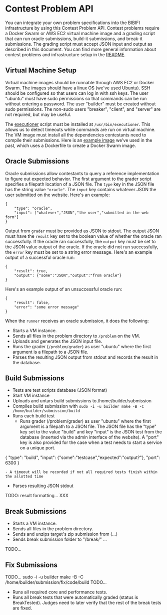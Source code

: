 Contest Problem API
===================

You can integrate your own problem specifications into the BIBIFI infrastructure by using this Contest Problem API. 
Contest problems require a Docker Swarm or AWS EC2 virtual machine image and a grading script that can run oracle submissions, build-it submissions, and break-it submissions. 
The grading script must accept JSON input and output as described in this document. 
You can find more general information about contest problems and infrastructure setup in the [README](../README.md). 


Virtual Machine Setup
---------------------

Virtual machine images should be runnable through AWS EC2 or Docker Swarm. 
The images should have a linux OS (we've used Ubuntu). 
SSH should be configured so that users can log in with ssh keys. 
The user "ubuntu" must have sudo permissions so that commands can be run without entering a password. 
The user "builder" must be created without sudo permissions. 
The non-sudo users "breaker", "client", and "server" are not required, but may be useful. 

The [executioner](TODO...) script must be installed at `/usr/bin/executioner`. 
This allows us to detect timeouts while commands are run on virtual machine. 
The VM image must install all the dependencies contestants need to compile their submissions. 
Here is an [example image](TODO...) we've used in the past, which uses a Dockerfile to create a Docker Swarm image. 


Oracle Submissions
------------------

Oracle submissions allow contestants to query a reference implementation to figure out expected behavior. 
The first argument to the grader script specifies a filepath location of a JSON file. 
The `type` key in the JSON file has the string value `"oracle"`. 
The `input` key contains whatever JSON the user submitted on the website.
Here's an example: 

	{
		"type": "oracle",
		"input": ["whatever","JSON","the user","submitted in the web form"]
	}

Output from `grader` must be provided as JSON to stdout.
The output JSON must have the `result` key set to the boolean value of whether the oracle ran successfully. 
If the oracle ran successfully, the `output` key must be set to the JSON value output of the oracle. 
If the oracle did not run successfully, the `error` key must be set to a string error message.
Here's an example output of a successful oracle run:

	{
		"result": true,
		"output": {"some":"JSON","output":"from oracle"}
	}

Here's an example output of an unsuccessful oracle run:

	{
		"result": false,
		"error": "some error message"
	}

When the `runner` receives an oracle submission, it does the following:

- Starts a VM instance.
- Sends all files in the problem directory to `/problem` on the VM.
- Uploads and generates the JSON input file. 
- Runs the grader (`/problem/grader`) as user "ubuntu" where the first argument is a filepath to a JSON file. 
- Parses the resulting JSON output from stdout and records the result in the database.


Build Submissions
-----------------

- Tests are test scripts database (JSON format)
- Start VM instance
- Uploads and untars build submissions to /home/builder/submission
- Compiles build submission with `sudo -i -u builder make -B -C /home/builder/submission/build`
- Runs each build test
	- Runs grader (/problem/grader) as user "ubuntu" where the first argument is a filepath to a JSON file. The JSON file has the "type" key set to the value "build" and key "input" is the JSON test from the database (inserted via the admin interface of the website). A "port" key is also provided for the case when a test needs to start a service on a unique port.

{
	"type": "build",
	"input": {"some":"testcase","expected":"output?"},
	"port": 6300
}

	- A timeout will be recorded if not all required tests finish within the allotted time


- Parses resulting JSON stdout

TODO: result formatting... XXX

Break Submissions
-----------------

- Starts a VM instance.
- Sends all files in the problem directory.
- Sends and unzips target's zip submission from (...)
- Sends break submission folder to "/break/" ...

TODO...

Fix Submissions
---------------

TODO...
sudo -i -u builder make -B -C /home/builder/submission/fix/code/build
TODO...

- Runs all required core and performance tests. 
- Runs all break tests that were automatically graded (status is BreakTested). Judges need to later verify that the rest of the break tests are fixed.



